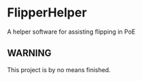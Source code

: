 # FlipperHelper
A helper software for assisting flipping in PoE

## WARNING

This project is by no means finished.
